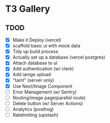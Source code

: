 # T3 Gallery

## TDOD

- [x] Make it Deploy (vercel)
- [x] scaffold basic ui with mock data
- [x] Tidy up build process
- [x] Actually set up a database (vercel postgres)
- [x] Attach database to ui
- [x] Add authentication (w/ clerk)
- [x] Add iamge upload
- [x] "taint" (server only)
- [x] Use Next/Image Component
- [ ] Error Management (w/ Sentry)
- [ ] Routing/image page(parallel route)
- [ ] Delete button (w/ Server Actions)
- [ ] Analytics (posthog)
- [ ] Ratelimiting (upstash)
